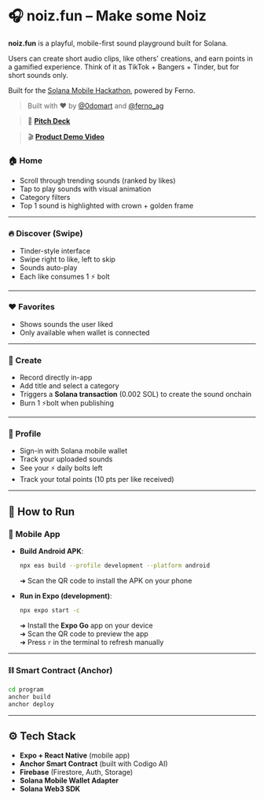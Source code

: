 # 🎧 noiz.fun – Make some Noiz

**noiz.fun** is a playful, mobile-first sound playground built for Solana.

Users can create short audio clips, like others' creations, and earn points in a gamified experience. Think of it as TikTok + Bangers + Tinder, but for short sounds only.

Built for the [Solana Mobile Hackathon](https://solanamobile.com/hackathon), powered by Ferno.

> Built with ❤️ by [@0domart](https://x.com/0domart) and [@ferno_ag](https://x.com/ferno_ag)

> 🎥 **[Pitch Deck](https://www.canva.com/design/DAGtnUAJWxI/mOrMThJc-c7srRi1j2Ky6Q/edit?utm_content=DAGtnUAJWxI&utm_campaign=designshare&utm_medium=link2&utm_source=sharebutton)**

> 🎬 **[Product Demo Video](https://vimeo.com/1105789094)**  


### 🏠 Home

- Scroll through trending sounds (ranked by likes)
- Tap to play sounds with visual animation
- Category filters
- Top 1 sound is highlighted with crown + golden frame

---

### 🔥 Discover (Swipe)

- Tinder-style interface
- Swipe right to like, left to skip
- Sounds auto-play
- Each like consumes 1 ⚡️ bolt

---

### ❤️ Favorites

- Shows sounds the user liked
- Only available when wallet is connected

---

### 🎤 Create

- Record directly in-app
- Add title and select a category
- Triggers a **Solana transaction** (0.002 SOL) to create the sound onchain
- Burn 1 ⚡️bolt when publishing

---

### 👤 Profile

- Sign-in with Solana mobile wallet
- Track your uploaded sounds
- See your ⚡️ daily bolts left
- Track your total points (10 pts per like received)

---

## 🚀 How to Run

### 📱 Mobile App

- **Build Android APK**:  
  ```bash
  npx eas build --profile development --platform android
  ```
  ➜ Scan the QR code to install the APK on your phone

- **Run in Expo (development)**:  
  ```bash
  npx expo start -c
  ```
  ➜ Install the **Expo Go** app on your device  
  ➜ Scan the QR code to preview the app  
  ➜ Press `r` in the terminal to refresh manually  

---

### ⛓ Smart Contract (Anchor)

```bash
cd program
anchor build
anchor deploy
```

---

## ⚙️ Tech Stack

- **Expo + React Native** (mobile app)
- **Anchor Smart Contract** (built with Codigo AI)
- **Firebase** (Firestore, Auth, Storage)
- **Solana Mobile Wallet Adapter**
- **Solana Web3 SDK**

